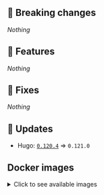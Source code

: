 ## :loudspeaker: Breaking changes

*Nothing*


## :tada: Features

*Nothing*


## :bug: Fixes

*Nothing*


## :heartbeat: Updates

* Hugo: [`0.120.4`](https://github.com/floryn90/docker-hugo/releases/tag/0.120.4) => `0.121.0`


## Docker images

<details>
<summary>Click to see available images</summary>

This release is available from Docker Hub as project `floryn90/hugo` with the following tags:

| Alias tags                   | Version specific tags                      |
| ---------------------------- | ------------------------------------------ |
| `busybox`, `latest`          | `0.121.0-busybox`, `0.121.0`                     |
| `busybox-ci`, `ci`           | `0.121.0-busybox-ci`, `0.121.0-ci`               |
| `busybox-onbuild`, `onbuild` | `0.121.0-busybox-onbuild`, `0.121.0-onbuild`     |
| `alpine`                     | `0.121.0-alpine`                              |
| `alpine-ci`                  | `0.121.0-alpine-ci`                           |
| `alpine-onbuild`             | `0.121.0-alpine-onbuild`                      |
| `asciidoctor`                | `0.121.0-asciidoctor`                         |
| `asciidoctor-ci`             | `0.121.0-asciidoctor-ci`                      |
| `asciidoctor-onbuild`        | `0.121.0-asciidoctor-onbuild`                 |
| `pandoc`                     | `0.121.0-pandoc`                              |
| `pandoc-ci`                  | `0.121.0-pandoc-ci`                           |
| `pandoc-onbuild`             | `0.121.0-pandoc-onbuild`                      |
| `ext-alpine`                 | `0.121.0-ext-alpine`                          |
| `ext-alpine-ci`              | `0.121.0-ext-alpine-ci`                       |
| `ext-alpine-onbuild`         | `0.121.0-ext-alpine-onbuild`                  |
| `ext-asciidoctor`            | `0.121.0-ext-asciidoctor`                     |
| `ext-asciidoctor-ci`         | `0.121.0-ext-asciidoctor-ci`                  |
| `ext-asciidoctor-onbuild`    | `0.121.0-ext-asciidoctor-onbuild`             |
| `ext-pandoc`                 | `0.121.0-ext-pandoc`                          |
| `ext-pandoc-ci`              | `0.121.0-ext-pandoc-ci`                       |
| `ext-pandoc-onbuild`         | `0.121.0-ext-pandoc-onbuild`                  |
| `debian`                     | `0.121.0-debian`                              |
| `debian-ci`                  | `0.121.0-debian-ci`                           |
| `debian-onbuild`             | `0.121.0-debian-onbuild`                      |
| `ext-debian`, `ext`, `latest-ext` | `0.121.0-ext-debian`, `0.121.0-ext`         |
| `ext-debian-ci`, `ext-ci`    | `0.121.0-ext-debian-ci`, `0.121.0-ext-ci`        |
| `ext-debian-onbuild`, `ext-onbuild` | `0.121.0-ext-debian-onbuild`, `0.121.0-ext-onbuild` |
| `ubuntu`                     | `0.121.0-ubuntu`                            |
| `ubuntu-ci`                  | `0.121.0-ubuntu-ci`                         |
| `ubuntu-onbuild`             | `0.121.0-ubuntu-onbuild`                    |
| `ext-ubuntu`                 | `0.121.0-ext-ubuntu`                        |
| `ext-ubuntu-ci`              | `0.121.0-ext-ubuntu-ci`                     |
| `ext-ubuntu-onbuild`         | `0.121.0-ext-ubuntu-onbuild`                |
</details>